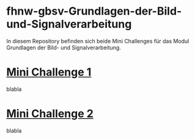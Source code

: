 # fhnw-gbsv-Grundlagen-der-Bild-und-Signalverarbeitung

In diesem Repository befinden sich beide Mini Challenges für das Modul Grundlagen der Bild- und Signalverarbeitung.

# [Mini Challenge 1]()
blabla
# [Mini Challenge 2]()
blabla

